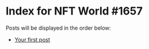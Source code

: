 # Index for NFT World #1657
Posts will be displayed in the order below:

- [Your first post](./001-first.md)


